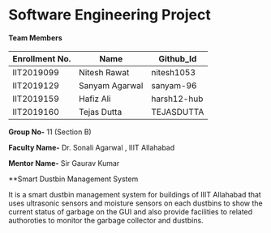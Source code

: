 # Software Engineering Project
#### Team Members

|Enrollment No.|Name|Github_Id|
|--------------|----|--------|
|IIT2019099|Nitesh Rawat|nitesh1053|
|IIT2019129|Sanyam Agarwal|sanyam-96|
|IIT2019159|Hafiz Ali |harsh12-hub|
|IIT2019160|Tejas Dutta |TEJASDUTTA|



**Group No-** 11 (Section B)

**Faculty Name-** Dr. Sonali Agarwal , IIIT Allahabad

**Mentor Name-** Sir Gaurav Kumar

**Smart Dustbin Management System

It is a smart dustbin management system for  buildings of IIIT Allahabad that uses ultrasonic sensors 
 and moisture sensors on each dustbins to show the current status of garbage on the GUI and also 
 provide facilities to related authoroties to monitor the garbage collector and dustbins.

